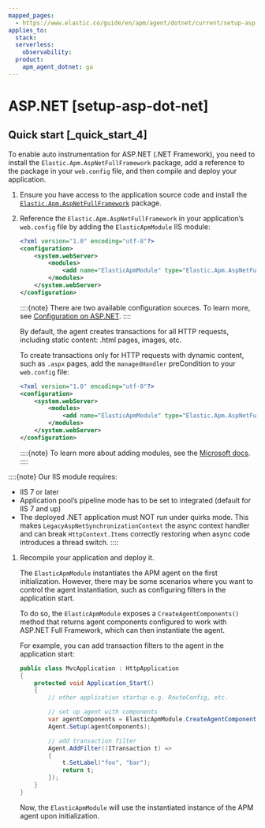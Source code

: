 ```yaml
---
mapped_pages:
  - https://www.elastic.co/guide/en/apm/agent/dotnet/current/setup-asp-dot-net.html
applies_to:
  stack:
  serverless:
    observability:
  product:
    apm_agent_dotnet: ga
---
```


# ASP.NET [setup-asp-dot-net]


## Quick start [_quick_start_4]

To enable auto instrumentation for ASP.NET (.NET Framework), you need to install the `Elastic.Apm.AspNetFullFramework` package, add a reference to the package in your `web.config` file, and then compile and deploy your application.

1. Ensure you have access to the application source code and install the [`Elastic.Apm.AspNetFullFramework`](https://www.nuget.org/packages/Elastic.Apm.AspNetFullFramework) package.
2. Reference the `Elastic.Apm.AspNetFullFramework` in your application’s `web.config` file by adding the `ElasticApmModule` IIS module:

    ```xml
    <?xml version="1.0" encoding="utf-8"?>
    <configuration>
        <system.webServer>
            <modules>
                <add name="ElasticApmModule" type="Elastic.Apm.AspNetFullFramework.ElasticApmModule, Elastic.Apm.AspNetFullFramework" />
            </modules>
        </system.webServer>
    </configuration>
    ```

    ::::{note}
    There are two available configuration sources. To learn more, see [Configuration on ASP.NET](/reference/configuration-on-asp-net.md).
    ::::


    By default, the agent creates transactions for all HTTP requests, including static content: .html pages, images, etc.

    To create transactions only for HTTP requests with dynamic content, such as `.aspx` pages, add the `managedHandler` preCondition to your `web.config` file:

    ```xml
    <?xml version="1.0" encoding="utf-8"?>
    <configuration>
        <system.webServer>
            <modules>
                <add name="ElasticApmModule" type="Elastic.Apm.AspNetFullFramework.ElasticApmModule, Elastic.Apm.AspNetFullFramework" preCondition="managedHandler" />
            </modules>
        </system.webServer>
    </configuration>
    ```

    ::::{note}
    To learn more about adding modules, see the [Microsoft docs](https://docs.microsoft.com/en-us/iis/configuration/system.webserver/modules/add).
    ::::


::::{note}
Our IIS module requires:

* IIS 7 or later
* Application pool’s pipeline mode has to be set to integrated (default for IIS 7 and up)
* The deployed .NET application must NOT run under quirks mode. This makes `LegacyAspNetSynchronizationContext` the async context handler and can break `HttpContext.Items` correctly restoring when async code introduces a thread switch.
::::


1. Recompile your application and deploy it.

    The `ElasticApmModule` instantiates the APM agent on the first initialization. However, there may be some scenarios where you want to control the agent instantiation, such as configuring filters in the application start.

    To do so, the `ElasticApmModule` exposes a `CreateAgentComponents()` method that returns agent components configured to work with ASP.NET Full Framework, which can then instantiate the agent.

    For example, you can add transaction filters to the agent in the application start:

    ```csharp
    public class MvcApplication : HttpApplication
    {
        protected void Application_Start()
        {
            // other application startup e.g. RouteConfig, etc.

            // set up agent with components
            var agentComponents = ElasticApmModule.CreateAgentComponents();
            Agent.Setup(agentComponents);

            // add transaction filter
            Agent.AddFilter((ITransaction t) =>
            {
                t.SetLabel("foo", "bar");
                return t;
            });
        }
    }
    ```

    Now, the `ElasticApmModule` will use the instantiated instance of the APM agent upon initialization.


